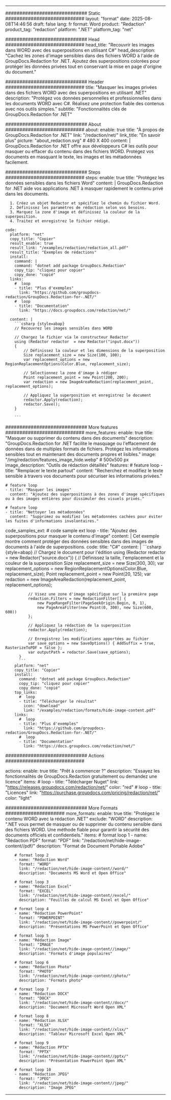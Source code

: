 
---
############################# Static ############################
layout: "format"
date:  2025-08-08T14:46:56
draft: false
lang: fr
format: Word
product: "Redaction"
product_tag: "redaction"
platform: ".NET"
platform_tag: "net"

############################# Head ############################
head_title: "Recouvrir les images dans WORD avec des superpositions en utilisant C#"
head_description: "Cachez les zones d'image sensibles dans des fichiers WORD à l'aide de GroupDocs.Redaction for .NET. Ajoutez des superpositions colorées pour protéger les données privées tout en conservant la mise en page d'origine du document."

############################# Header ############################
title: "Masquer les images privées dans des fichiers WORD avec des superpositions en utilisant .NET" 
description: "Protégez vos données personnelles et professionnelles dans les documents WORD avec C#. Réalisez une protection fiable des contenus avec nos outils simples."
subtitle: "Fonctionnalités clés de GroupDocs.Redaction for .NET" 

############################# About ############################
about:
    enable: true
    title: "À propos de GroupDocs.Redaction for .NET"
    link: "/redaction/net/"
    link_title: "En savoir plus"
    picture: "about_redaction.svg" # 480 X 400
    content: |
       GroupDocs.Redaction for .NET offre aux développeurs C# les outils pour masquer ou effacer du contenu dans des fichiers WORD. Protégez vos documents en masquant le texte, les images et les métadonnées facilement.

############################# Steps ############################
steps:
    enable: true
    title: "Protégez les données sensibles dans les fichiers Word"
    content: |
      GroupDocs.Redaction for .NET aide vos applications .NET à masquer rapidement le contenu privé dans les documents.
      
      1. Créez un objet Redactor et spécifiez le chemin du fichier Word.
      2. Définissez les paramètres de rédaction selon vos besoins.
      3. Marquez la zone d'image et définissez la couleur de la superposition.
      4. Traitez et enregistrez le fichier rédigé.
   
    code:
      platform: "net"
      copy_title: "Copier"
      result_enable: true
      result_link: "/examples/redaction/redaction_all.pdf"
      result_title: "Exemples de rédactions"
      install:
        command: |
        command: "dotnet add package GroupDocs.Redaction"
        copy_tip: "cliquez pour copier"
        copy_done: "copié"
      links:
        #  loop
        - title: "Plus d'exemples"
          link: "https://github.com/groupdocs-redaction/GroupDocs.Redaction-for-.NET/"
        #  loop
        - title: "Documentation"
          link: "https://docs.groupdocs.com/redaction/net/"
          
      content: |
        ```csharp {style=abap}
        // Recouvrez les images sensibles dans WORD

        // Chargez le fichier via le constructeur Redactor
        using (Redactor redactor  = new Redactor("input.docx"))
        {
            // Définissez la couleur et les dimensions de la superposition
            Size replacement_size = new Size(100, 100);
            var replacement_options = new RegionReplacementOptions(Color.Blue, replacement_size);

            // Sélectionnez la zone d'image à rédiger
            Point replacement_point = new Point(200, 200);
            var redaction = new ImageAreaRedaction(replacement_point, replacement_options);
            
            // Appliquez la superposition et enregistrez le document
            redactor.Apply(redaction);
            redactor.Save();
        }
        
        ```            


############################# More features ############################
more_features:
  enable: true
  title: "Masquer ou supprimer du contenu dans des documents"
  description: "GroupDocs.Redaction for .NET facilite le masquage ou l'effacement de données dans de multiples formats de fichiers. Protégez les informations sensibles tout en maintenant des documents propres et lisibles."
  image: "/img/redaction/features_image_hide.webp" # 500x500 px
  image_description: "Outils de rédaction détaillés"
  features:
    # feature loop
    - title: "Remplacer le texte partout"
      content: "Recherchez et modifiez le texte sensible à travers vos documents pour sécuriser les informations privées."

    # feature loop
    - title: "Masquer les images"
      content: "Ajoutez des superpositions à des zones d'image spécifiques ou à des images entières pour dissimuler des visuels privés."

    # feature loop
    - title: "Nettoyer les métadonnées"
      content: "Supprimez ou modifiez les métadonnées cachées pour éviter les fuites d'informations involontaires."
      
  code_samples_ext:
    # code sample ext loop
    - title: "Ajoutez des superpositions pour masquer le contenu d'image"
      content: |
        Cet exemple montre comment protéger des données sensibles dans des images de documents à l'aide de superpositions.
      code:
        title: "C#"
        content: |
          ```csharp {style=abap}
          //  Chargez le document pour l'édition
          using (Redactor redactor  = new Redactor("source.docx"))
          {
              // Définissez la taille, l'emplacement et la couleur de la superposition
              Size replacement_size = new Size(300, 30);
              var replacement_options = new RegionReplacementOptions(Color.Blue, replacement_size);
              Point replacement_point = new Point(20, 125);
              var redaction = new ImageAreaRedaction(replacement_point, replacement_options);
 
              // Visez une zone d'image spécifique sur la première page
              redaction.Filters = new RedactionFilter[] {
                  new PageRangeFilter(PageSeekOrigin.Begin, 0, 1),
                  new PageAreaFilter(new Point(0, 300), new Size(600, 600))
              };

              // Appliquez la rédaction de la superposition
              redactor.Apply(redaction);

              // Enregistrez les modifications apportées au fichier
              var save_options = new SaveOptions() { AddSuffix = true, RasterizeToPDF = false };
              var outputPath = redactor.Save(save_options);
          }
          ```
        platform: "net"
        copy_title: "Copier"
        install:
          command: "dotnet add package GroupDocs.Redaction"
          copy_tip: "cliquez pour copier"
          copy_done: "copié"
        top_links:
          #  loop
          - title: "Télécharger le résultat"
            icon: "download"
            link: "/examples/redaction/formats/hide-image-content.pdf"
        links:
          #  loop
          - title: "Plus d'exemples"
            link: "https://github.com/groupdocs-redaction/GroupDocs.Redaction-for-.NET/"
          #  loop
          - title: "Documentation"
            link: "https://docs.groupdocs.com/redaction/net/"


############################# Actions ############################

actions:
  enable: true
  title: "Prêt à commencer ?"
  description: "Essayez les fonctionnalités de GroupDocs.Redaction gratuitement ou demandez une licence"
  items:
    #  loop
    - title: "Télécharger Nuget"
      link: "https://releases.groupdocs.com/redaction/net/"
      color: "red"
        #  loop
    - title: "Licences"
      link: "https://purchase.groupdocs.com/pricing/redaction/net/"
      color: "light"


############################# More Formats #####################
more_formats:
    enable: true
    title: "Protégez le contenu WORD avec la rédaction .NET"
    exclude: "WORD"
    description: ".NET vous permet de masquer ou de supprimer du contenu sensible dans des fichiers WORD. Une méthode fiable pour garantir la sécurité des documents officiels et confidentiels."
    items: 
        # format loop 1
        - name: "Rédaction PDF"
          format: "PDF"
          link: "/redaction/net/hide-image-content//pdf/"
          description: "Format de Document Portable Adobe"

        # format loop 2
        - name: "Rédaction Word"
          format: "WORD"
          link: "/redaction/net/hide-image-content//word/"
          description: "Documents MS Word et Open Office"
          
        # format loop 3
        - name: "Rédaction Excel"
          format: "EXCEL"
          link: "/redaction/net/hide-image-content//excel/"
          description: "Feuilles de calcul MS Excel et Open Office"

        # format loop 4
        - name: "Rédaction PowerPoint"
          format: "POWERPOINT"
          link: "/redaction/net/hide-image-content//powerpoint/"
          description: "Présentations MS PowerPoint et Open Office"

        # format loop 5
        - name: "Rédaction Image"
          format: "IMAGE"
          link: "/redaction/net/hide-image-content//image/"
          description: "Formats d'image populaires"

        # format loop 6
        - name: "Rédaction Photo"
          format: "PHOTO"
          link: "/redaction/net/hide-image-content//photo/"
          description: "Formats photo"

        # format loop 7
        - name: "Rédaction DOCX"
          format: "DOCX"
          link: "/redaction/net/hide-image-content//docx/"
          description: "Document Microsoft Word Open XML"
          
        # format loop 8
        - name: "Rédaction XLSX"
          format: "XLSX"
          link: "/redaction/net/hide-image-content//xlsx/"
          description: "Tableur Microsoft Excel Open XML"
          
        # format loop 9
        - name: "Rédaction PPTX"
          format: "PPTX"
          link: "/redaction/net/hide-image-content//pptx/"
          description: "Présentation PowerPoint Open XML"

        # format loop 10
        - name: "Rédaction JPEG"
          format: "JPEG"
          link: "/redaction/net/hide-image-content//jpeg/"
          description: "Image JPEG"


---